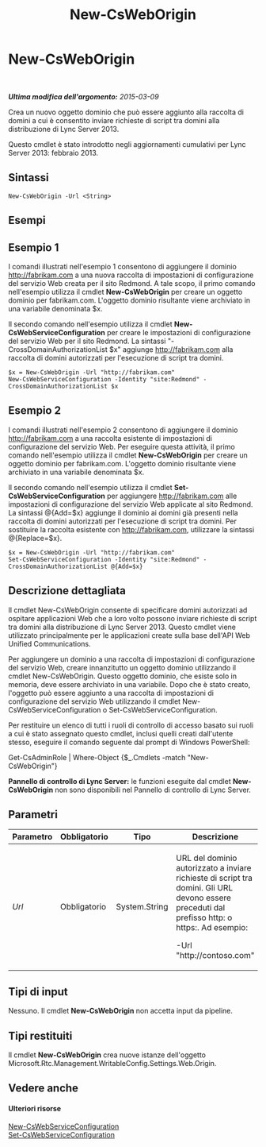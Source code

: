 ﻿---
title: New-CsWebOrigin
TOCTitle: New-CsWebOrigin
ms:assetid: 16053a99-b5ff-45e1-be95-b04e3f2fe528
ms:mtpsurl: https://technet.microsoft.com/it-it/library/JJ950236(v=OCS.15)
ms:contentKeyID: 52062099
ms.date: 08/24/2015
mtps_version: v=OCS.15
ms.translationtype: HT
---

# New-CsWebOrigin

 

_**Ultima modifica dell'argomento:** 2015-03-09_

Crea un nuovo oggetto dominio che può essere aggiunto alla raccolta di domini a cui è consentito inviare richieste di script tra domini alla distribuzione di Lync Server 2013.

Questo cmdlet è stato introdotto negli aggiornamenti cumulativi per Lync Server 2013: febbraio 2013.

## Sintassi

    New-CsWebOrigin -Url <String>

## Esempi

## Esempio 1

I comandi illustrati nell'esempio 1 consentono di aggiungere il dominio http://fabrikam.com a una nuova raccolta di impostazioni di configurazione del servizio Web creata per il sito Redmond. A tale scopo, il primo comando nell'esempio utilizza il cmdlet **New-CsWebOrigin** per creare un oggetto dominio per fabrikam.com. L'oggetto dominio risultante viene archiviato in una variabile denominata $x.

Il secondo comando nell'esempio utilizza il cmdlet **New-CsWebServiceConfiguration** per creare le impostazioni di configurazione del servizio Web per il sito Redmond. La sintassi "-CrossDomainAuthorizationList $x" aggiunge http://fabrikam.com alla raccolta di domini autorizzati per l'esecuzione di script tra domini.

    $x = New-CsWebOrigin -Url "http://fabrikam.com"
    New-CsWebServiceConfiguration -Identity "site:Redmond" - CrossDomainAuthorizationList $x

## Esempio 2

I comandi illustrati nell'esempio 2 consentono di aggiungere il dominio http://fabrikam.com a una raccolta esistente di impostazioni di configurazione del servizio Web. Per eseguire questa attività, il primo comando nell'esempio utilizza il cmdlet **New-CsWebOrigin** per creare un oggetto dominio per fabrikam.com. L'oggetto dominio risultante viene archiviato in una variabile denominata $x.

Il secondo comando nell'esempio utilizza il cmdlet **Set-CsWebServiceConfiguration** per aggiungere http://fabrikam.com alle impostazioni di configurazione del servizio Web applicate al sito Redmond. La sintassi @{Add=$x} aggiunge il dominio ai domini già presenti nella raccolta di domini autorizzati per l'esecuzione di script tra domini. Per sostituire la raccolta esistente con http://fabrikam.com, utilizzare la sintassi @{Replace=$x}.

    $x = New-CsWebOrigin -Url "http://fabrikam.com"
    Set-CsWebServiceConfiguration -Identity "site:Redmond" - CrossDomainAuthorizationList @{Add=$x}

## Descrizione dettagliata

Il cmdlet New-CsWebOrigin consente di specificare domini autorizzati ad ospitare applicazioni Web che a loro volto possono inviare richieste di script tra domini alla distribuzione di Lync Server 2013. Questo cmdlet viene utilizzato principalmente per le applicazioni create sulla base dell'API Web Unified Communications.

Per aggiungere un dominio a una raccolta di impostazioni di configurazione del servizio Web, creare innanzitutto un oggetto dominio utilizzando il cmdlet New-CsWebOrigin. Questo oggetto dominio, che esiste solo in memoria, deve essere archiviato in una variabile. Dopo che è stato creato, l'oggetto può essere aggiunto a una raccolta di impostazioni di configurazione del servizio Web utilizzando il cmdlet New-CsWebServiceConfiguration o Set-CsWebServiceConfiguration.

Per restituire un elenco di tutti i ruoli di controllo di accesso basato sui ruoli a cui è stato assegnato questo cmdlet, inclusi quelli creati dall'utente stesso, eseguire il comando seguente dal prompt di Windows PowerShell:

Get-CsAdminRole | Where-Object {$\_.Cmdlets -match "New-CsWebOrigin"}

**Pannello di controllo di Lync Server:** le funzioni eseguite dal cmdlet **New-CsWebOrigin** non sono disponibili nel Pannello di controllo di Lync Server.

## Parametri


<table>
<colgroup>
<col style="width: 25%" />
<col style="width: 25%" />
<col style="width: 25%" />
<col style="width: 25%" />
</colgroup>
<thead>
<tr class="header">
<th>Parametro</th>
<th>Obbligatorio</th>
<th>Tipo</th>
<th>Descrizione</th>
</tr>
</thead>
<tbody>
<tr class="odd">
<td><p><em>Url</em></p></td>
<td><p>Obbligatorio</p></td>
<td><p>System.String</p></td>
<td><p>URL del dominio autorizzato a inviare richieste di script tra domini. Gli URL devono essere preceduti dal prefisso http: o https:. Ad esempio:</p>
<p>-Url &quot;http://contoso.com&quot;</p></td>
</tr>
</tbody>
</table>


## Tipi di input

Nessuno. Il cmdlet **New-CsWebOrigin** non accetta input da pipeline.

## Tipi restituiti

Il cmdlet **New-CsWebOrigin** crea nuove istanze dell'oggetto Microsoft.Rtc.Management.WritableConfig.Settings.Web.Origin.

## Vedere anche

#### Ulteriori risorse

[New-CsWebServiceConfiguration](new-cswebserviceconfiguration.md)  
[Set-CsWebServiceConfiguration](set-cswebserviceconfiguration.md)

